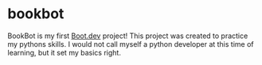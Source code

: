 # bookbot

BookBot is my first [Boot.dev](https://www.boot.dev) project!
This project was created to practice my pythons skills. I would not call myself a python developer at this time of learning, but it set my basics right. 
